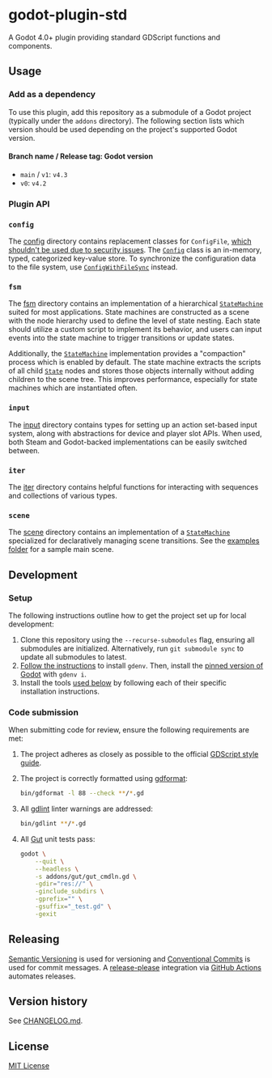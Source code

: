 # godot-plugin-std

A Godot 4.0+ plugin providing standard GDScript functions and components.

## Usage

### Add as a dependency

To use this plugin, add this repository as a submodule of a Godot project (typically under the `addons` directory). The following section lists which version should be used depending on the project's supported Godot version.

#### Branch name / Release tag: Godot version

- `main` / `v1`: `v4.3`
- `v0`: `v4.2`

### Plugin API

### **`config`**

The [config](./config) directory contains replacement classes for `ConfigFile`, [which shouldn't be used due to security issues](https://github.com/godotengine/godot/issues/80562). The [`Config`](./config/config.gd) class is an in-memory, typed, categorized key-value store. To synchronize the configuration data to the file system, use [`ConfigWithFileSync`](./config/file.gd) instead.

### **`fsm`**

The [fsm](./fsm) directory contains an implementation of a hierarchical [`StateMachine`](./fsm/state_machine.gd) suited for most applications. State machines are constructed as a scene with the node hierarchy used to define the level of state nesting. Each state should utilize a custom script to implement its behavior, and users can input events into the state machine to trigger transitions or update states.

Additionally, the [`StateMachine`](./fsm/state_machine.gd) implementation provides a "compaction" process which is enabled by default. The state machine extracts the scripts of all child [`State`](./fsm/state.gd) nodes and stores those objects internally without adding children to the scene tree. This improves performance, especially for state machines which are instantiated often.

### **`input`**

The [input](./input) directory contains types for setting up an action set-based input system, along with abstractions for device and player slot APIs. When used, both Steam and Godot-backed implementations can be easily switched between.

### **`iter`**

The [iter](./iter) directory contains helpful functions for interacting with sequences and collections of various types.

### **`scene`**

The [scene](./scene) directory contains an implementation of a [`StateMachine`](./fsm/state_machine.gd) specialized for declaratively managing scene transitions. See the [examples folder](./scene/example/) for a sample main scene.

## **Development**

### Setup

The following instructions outline how to get the project set up for local development:

1. Clone this repository using the `--recurse-submodules` flag, ensuring all submodules are initialized. Alternatively, run `git submodule sync` to update all submodules to latest.
2. [Follow the instructions](https://github.com/coffeebeats/gdenv/blob/main/docs/installation.md) to install `gdenv`. Then, install the [pinned version of Godot](./.godot-version) with `gdenv i`.
3. Install the tools [used below](#code-submission) by following each of their specific installation instructions.

### Code submission

When submitting code for review, ensure the following requirements are met:

1. The project adheres as closely as possible to the official [GDScript style guide](https://docs.godotengine.org/en/stable/tutorials/scripting/gdscript/gdscript_styleguide.html).

2. The project is correctly formatted using [gdformat](https://github.com/Scony/godot-gdscript-toolkit/wiki/4.-Formatter):

    ```sh
    bin/gdformat -l 88 --check **/*.gd
    ```

3. All [gdlint](https://github.com/Scony/godot-gdscript-toolkit/wiki/3.-Linter) linter warnings are addressed:

    ```sh
    bin/gdlint **/*.gd
    ```

4. All [Gut](https://github.com/bitwes/Gut) unit tests pass:

    ```sh
    godot \
        --quit \
        --headless \
        -s addons/gut/gut_cmdln.gd \
        -gdir="res://" \
        -ginclude_subdirs \
        -gprefix="" \
        -gsuffix="_test.gd" \
        -gexit
    ```

## **Releasing**

[Semantic Versioning](http://semver.org/) is used for versioning and [Conventional Commits](https://www.conventionalcommits.org/) is used for commit messages. A [release-please](https://github.com/googleapis/release-please) integration via [GitHub Actions](https://github.com/googleapis/release-please-action) automates releases.

## **Version history**

See [CHANGELOG.md](https://github.com/coffeebeats/godot-plugin-template/blob/main/CHANGELOG.md).

## **License**

[MIT License](https://github.com/coffeebeats/godot-plugin-template/blob/main/LICENSE)
